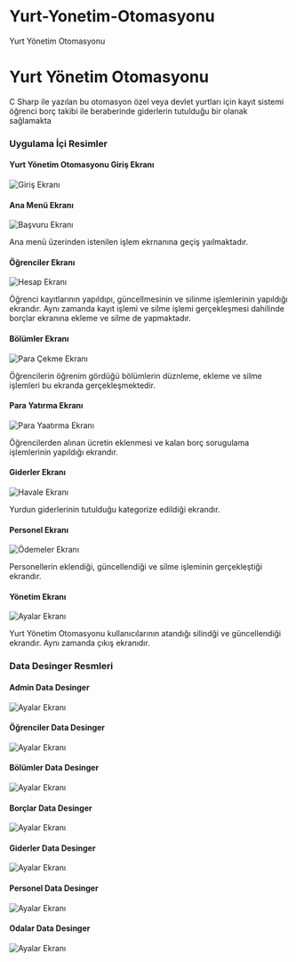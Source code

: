 # Yurt-Yonetim-Otomasyonu
Yurt Yönetim Otomasyonu

# Yurt Yönetim Otomasyonu
C Sharp ile yazılan bu otomasyon özel veya devlet yurtları için kayıt sistemi öğrenci borç takibi ile beraberinde 
giderlerin tutulduğu bir olanak sağlamakta 

### Uygulama İçi Resimler

#### Yurt Yönetim Otomasyonu Giriş Ekranı
![Giriş Ekranı](https://github.com/S-Oktay-Bicici/Yurt-Yonetim-Otomasyonu/blob/main/Resimler/giri%C5%9F_ekran%C4%B1.PNG)

#### Ana Menü Ekranı
![Başvuru Ekranı](https://github.com/S-Oktay-Bicici/Yurt-Yonetim-Otomasyonu/blob/main/Resimler/ana_men%C3%BC_ekran%C4%B1.PNG)

Ana menü üzerinden istenilen işlem ekrnanına geçiş yaılmaktadır.

#### Öğrenciler Ekranı
![Hesap Ekranı](https://github.com/S-Oktay-Bicici/Yurt-Yonetim-Otomasyonu/blob/main/Resimler/%C3%B6%C4%9Frenciler_ekran%C4%B1.PNG)

Öğrenci kayıtlarının yapıldıpı, güncellmesinin ve silinme işlemlerinin yapıldığı ekrandır. Aynı zamanda kayıt işlemi
ve silme işlemi gerçekleşmesi dahilinde borçlar ekranına ekleme ve silme de yapmaktadır.

#### Bölümler Ekranı
![Para Çekme Ekranı](https://github.com/S-Oktay-Bicici/Yurt-Yonetim-Otomasyonu/blob/main/Resimler/b%C3%B6l%C3%BCmler_ekran%C4%B1.PNG)

Öğrencilerin öğrenim gördüğü bölümlerin düznleme, ekleme ve silme işlemleri bu ekranda gerçekleşmektedir.

#### Para Yatırma Ekranı
![Para Yaatırma Ekranı](https://github.com/S-Oktay-Bicici/Yurt-Yonetim-Otomasyonu/blob/main/Resimler/%C3%B6demeler_ekran%C4%B1.PNG)

Öğrencilerden alınan ücretin eklenmesi ve kalan borç sorugulama işlemlerinin yapıldığı ekrandır.

#### Giderler Ekranı
![Havale Ekranı](https://github.com/S-Oktay-Bicici/Yurt-Yonetim-Otomasyonu/blob/main/Resimler/giderler_ekran%C4%B1.PNG)

Yurdun giderlerinin tutulduğu kategorize edildiği ekrandır.

#### Personel Ekranı
![Ödemeler Ekranı](https://github.com/S-Oktay-Bicici/Yurt-Yonetim-Otomasyonu/blob/main/Resimler/persnel_ekran%C4%B1.PNG)

Personellerin eklendiği, güncellendiği ve silme işleminin gerçekleştiği ekrandır.

#### Yönetim Ekranı
![Ayalar Ekranı](https://github.com/S-Oktay-Bicici/Yurt-Yonetim-Otomasyonu/blob/main/Resimler/y%C3%B6netim_ekran%C4%B1.PNG)

Yurt Yönetim Otomasyonu kullanıcılarının atandığı silindği ve güncellendiği ekrandır. Aynı zamanda çıkış ekranıdır.

### Data Desinger Resmleri

#### Admin Data Desinger
![Ayalar Ekranı](https://github.com/S-Oktay-Bicici/Yurt-Yonetim-Otomasyonu/blob/main/Resimler/Admin-Data-Desing.PNG)

#### Öğrenciler Data Desinger
![Ayalar Ekranı](https://github.com/S-Oktay-Bicici/Yurt-Yonetim-Otomasyonu/blob/main/Resimler/%C3%96%C4%9Frenci-Data-Desing.PNG)

#### Bölümler Data Desinger
![Ayalar Ekranı](https://github.com/S-Oktay-Bicici/Yurt-Yonetim-Otomasyonu/blob/main/Resimler/B%C3%B6l%C3%BCmler-Data-Desing.PNG)

#### Borçlar Data Desinger
![Ayalar Ekranı](https://github.com/S-Oktay-Bicici/Yurt-Yonetim-Otomasyonu/blob/main/Resimler/Bor%C3%A7lar-Data-Desing.PNG)

#### Giderler Data Desinger
![Ayalar Ekranı](https://github.com/S-Oktay-Bicici/Yurt-Yonetim-Otomasyonu/blob/main/Resimler/Giderler-Data-Desing.PNG)

#### Personel Data Desinger
![Ayalar Ekranı](https://github.com/S-Oktay-Bicici/Yurt-Yonetim-Otomasyonu/blob/main/Resimler/Personel-Data-Desinger.PNG)

#### Odalar Data Desinger
![Ayalar Ekranı](https://github.com/S-Oktay-Bicici/Yurt-Yonetim-Otomasyonu/blob/main/Resimler/Odalar-Data-Desing.PNG)



